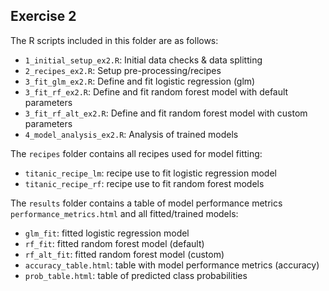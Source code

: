 ## Exercise 2

The R scripts included in this folder are as follows:

- `1_initial_setup_ex2.R`: Initial data checks & data splitting
- `2_recipes_ex2.R`: Setup pre-processing/recipes
- `3_fit_glm_ex2.R`: Define and fit logistic regression (glm)
- `3_fit_rf_ex2.R`: Define and fit random forest model with default parameters
- `3_fit_rf_alt_ex2.R`: Define and fit random forest model with custom parameters
- `4_model_analysis_ex2.R`: Analysis of trained models 

The `recipes` folder contains all recipes used for model fitting:

- `titanic_recipe_lm`: recipe use to fit logistic regression model
- `titanic_recipe_rf`: recipe use to fit random forest models

The `results` folder contains a table of model performance metrics `performance_metrics.html` and all fitted/trained models:

- `glm_fit`: fitted logistic regression model
- `rf_fit`: fitted random forest model (default)
- `rf_alt_fit`: fitted random forest model (custom)
- `accuracy_table.html`: table with model performance metrics (accuracy)
- `prob_table.html`: table of predicted class probabilities

